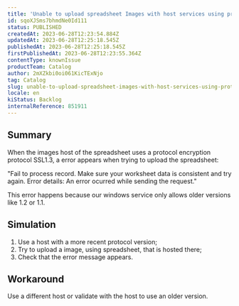 ```yaml
---
title: 'Unable to upload spreadsheet Images with host services using protocol encryption protocol SSL1.3'
id: sqoXJSms7bhmdNe0Id111
status: PUBLISHED
createdAt: 2023-06-28T12:23:54.884Z
updatedAt: 2023-06-28T12:25:18.545Z
publishedAt: 2023-06-28T12:25:18.545Z
firstPublishedAt: 2023-06-28T12:23:55.364Z
contentType: knownIssue
productTeam: Catalog
author: 2mXZkbi0oi061KicTExNjo
tag: Catalog
slug: unable-to-upload-spreadsheet-images-with-host-services-using-protocol-encryption-protocol-ssl13
locale: en
kiStatus: Backlog
internalReference: 851911
---
```


## Summary


When the images host of the spreadsheet uses a protocol encryption protocol SSL1.3, a error appears when trying to upload the spreadsheet:

"Fail to process record. Make sure your worksheet data is consistent and try again. Error details: An error ocurred while sending the request."

This error happens because our windows service only allows older versions like 1.2 or 1.1.



##

## Simulation



1. Use a host with a more recent protocol version;
2. Try to upload a image, using spreadsheet, that is hosted there;
3. Check that the error message appears.


##

## Workaround


Use a different host or validate with the host to use an older version.





